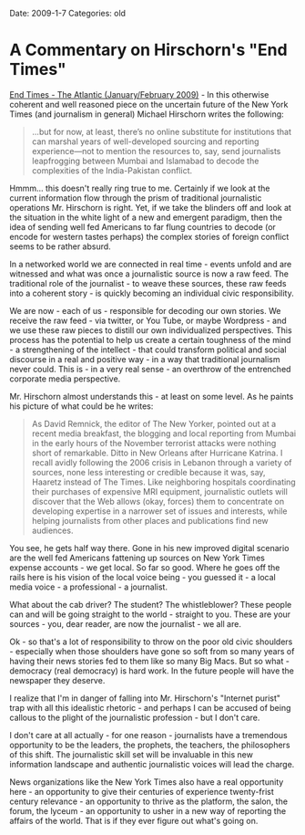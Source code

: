 Date: 2009-1-7
Categories: old

# A Commentary on Hirschorn's  "End Times"

<p><a href="http://www.theatlantic.com/doc/200901/new-york-times">End Times - The Atlantic (January/February 2009)</a> - In this otherwise coherent and well reasoned piece on the uncertain future of the New York Times (and journalism in general) Michael Hirschorn writes the following:

<blockquote>...but for now, at least, there&rsquo;s no online substitute for institutions that can marshal years of well-developed sourcing and reporting experience&mdash;not to mention the resources to, say, send journalists leapfrogging between Mumbai and Islamabad to decode the complexities of the India-Pakistan conflict.</blockquote>

Hmmm... this doesn't really ring true to me.  Certainly if we look at the current information flow through the prism of traditional journalistic operations Mr. Hirschorn is right.  Yet, if we take the blinders off and look at the situation in the white light of a new and emergent paradigm, then the idea of sending well fed Americans to far flung countries to decode (or encode for western tastes perhaps) the complex stories of foreign conflict seems to be rather absurd. 

In a networked world we are connected in real time - events unfold and are witnessed and what was once a journalistic source is now a raw feed.  The traditional role of the journalist - to weave these sources, these raw feeds into a coherent story - is quickly becoming an individual civic responsibility.  

We are now - each of us - responsible for decoding our own stories.  We receive the raw feed - via twitter, or You Tube, or maybe Wordpress - and we use these raw pieces to distill our own individualized perspectives. This process has the potential to help us create a certain toughness of the mind - a strengthening of the intellect - that could transform political and social discourse in a real and positive way - in a way that traditional journalism never could.  This is - in a very real sense - an overthrow of the entrenched corporate media perspective.

Mr. Hirschorn almost understands this - at least on some level. As he paints his picture of what could be he writes:

<blockquote>As David Remnick, the editor of The New Yorker, pointed out at a recent media breakfast, the blogging and local reporting from Mumbai in the early hours of the November terrorist attacks were nothing short of remarkable. Ditto in New Orleans after Hurricane Katrina. I recall avidly following the 2006 crisis in Lebanon through a variety of sources, none less interesting or credible because it was, say, Haaretz instead of The Times. Like neighboring hospitals coordinating their purchases of expensive MRI equipment, journalistic outlets will discover that the Web allows (okay, forces) them to concentrate on developing expertise in a narrower set of issues and interests, while helping journalists from other places and publications find new audiences.</blockquote>

You see, he gets half way there. Gone in his new improved digital scenario are the well fed Americans fattening up sources on New York Times expense accounts - we get local.  So far so good.  Where he goes off the rails here is his vision of the local voice being - you guessed it - a local media voice - a professional - a journalist.  

What about the cab driver? The student? The whistleblower? These people can and will be going straight to the world - straight to you. These are your sources - you, dear reader, are now the journalist - we all are.

Ok - so that's a lot of responsibility to throw on the poor old civic shoulders - especially when those shoulders have gone so soft from so many years of having their news stories fed to them like so many Big Macs. But so what - democracy (real democracy) is hard work.  In the future people will have the newspaper they deserve.   

I realize that I'm in danger of falling into Mr. Hirschorn's "Internet purist" trap with all this idealistic rhetoric - and perhaps I can be accused of being callous to the plight of the journalistic profession - but I don't care. 

I don't care at all actually - for one reason - journalists have a tremendous opportunity to be the leaders, the prophets, the teachers, the philosophers of this shift.  The journalistic skill set will be invaluable in this new information landscape and authentic journalistic voices will lead the charge.  

News organizations like the New York Times also have a real opportunity here - an opportunity to give their centuries of experience twenty-frist century relevance - an opportunity to thrive as the platform, the salon, the forum, the lyceum - an opportunity to usher in a new way of reporting the affairs of the world. That is if they ever figure out what's going on. 


